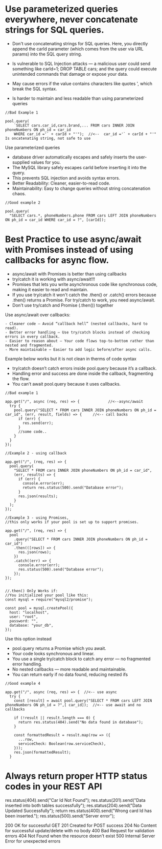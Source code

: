 # Use parameterized queries everywhere, never concatenate strings for SQL queries.

- Don't use concatenating strings for SQL queries. Here, you directly append the carId parameter (which comes from the user via URL params) into the SQL query string.

- Is vulnerable to SQL Injection attacks — a malicious user could send something like carId=1; DROP TABLE cars; and the query could execute unintended commands that damage or expose your data.

- May cause errors if the value contains characters like quotes ', which break the SQL syntax.

- Is harder to maintain and less readable than using parameterized queries

```JS
//Bad Example 1

pool.query(
    `SELECT cars.car_id,cars.brand,... FROM cars INNER JOIN phoneNumbers ON ph_id = car_id
    WHERE car_id ='` + carId + "'");  //<--  car_id ='` + carId + "'" Is oncatenating string, not safe to use
```

Use parameterized queries

- database driver automatically escapes and safely inserts the user-supplied values for you.
- The MySQL library safely escapes carId before inserting it into the query.
- This prevents SQL injection and avoids syntax errors.
- Better Readability: Cleaner, easier-to-read code.
- Maintainability: Easy to change queries without string concatenation chaos.

```JS
//Good example 2

pool.query(
  "SELECT cars.*, phoneNumbers.phone FROM cars LEFT JOIN phoneNumbers ON ph_id = car_id WHERE car_id = ?", [carId]);
```

# Best Practice to use async/await with Promises instead of using callbacks for async flow.

- async/await with Promises is better than using callbacks
- try/catch it is working with async/await!!!
- Promises that lets you write asynchronous code like synchronous code, making it easier to read and maintain.
- If you use try/catch it won't catch the .then() or .catch() errors because .then() returns a Promise. For try/catch to work, you need async/await.
- Don't use try/catch and Promise (.then()) together

Use async/await over callbacks:

    - Cleaner code — Avoid “callback hell” (nested callbacks, hard to read).
    - Better error handling — Use try/catch blocks instead of checking errors in every callback.
    - Easier to reason about — Your code flows top-to-bottom rather than nested and fragmented.
    - More maintainable — Easier to add logic before/after async calls.

Example below works but it is not clean in therms of code syntax

- try/catch doesn’t catch errors inside pool.query because it’s a callback.
- Handling error and success are done inside the callback, fragmenting the flow.
- You can’t await pool.query because it uses callbacks.

```JS
//Bad example 1

app.get("/", async (req, res) => {             //<--async/await
  try {
    pool.query("SELECT * FROM cars INNER JOIN phoneNumbers ON ph_id = car_id", (err, result, fields) => {     //<-- call backs
      if (err) {
        res.send(err);
      }
      //some code..
    }
  }
});
```

```JS
//Example 2 - using callback

app.get("/", (req, res) => {
  pool.query(
    "SELECT * FROM cars INNER JOIN phoneNumbers ON ph_id = car_id",
    (err, results) => {
      if (err) {
        console.error(err);
        return res.status(500).send("Database error");
      }
      res.json(results);
    }
  );
});
```

```JS
//Example 3 - using Promises,
//this only works if your pool is set up to support promises.

app.get("/", (req, res) => {
  pool
    .query("SELECT * FROM cars INNER JOIN phoneNumbers ON ph_id = car_id")
    .then(([rows]) => {
      res.json(rows);
    })
    .catch((err) => {
      console.error(err);
      res.status(500).send("Database error");
    });
});


//.then() Only Works if:
//You initialized your pool like this:
const mysql = require("mysql2/promise");

const pool = mysql.createPool({
  host: "localhost",
  user: "root",
  password: "",
  database: "your_db",
});

```

Use this option instead

- pool.query returns a Promise which you await.
- Your code looks synchronous and linear.
- You use a single try/catch block to catch any error — no fragmented error handling.
- No nested callbacks — more readable and maintainable.
- You can return early if no data found, reducing nested ifs

```JS
//Good example 4

app.get("/", async (req, res) => {  //<-- use async
  try {
    const [result] = await pool.query("SELECT * FROM cars LEFT JOIN phoneNumbers ON ph_id = ?",[ car_id]);  //<-- use await and no callbacks

    if (!result || result.length === 0) {
      return res.status(404).send("No data found in database");
    }

    const formattedResult = result.map(row => ({
      ...row,
      serviceCheck: Boolean(row.serviceCheck),
    }));
    res.json(formattedResult);
  }
```

# Always return proper HTTP status codes in your REST API

res.status(404).send("Car Id Not Found");
res.status(201).send("Data inserted into both tables successfully");
res.status(204).send("Data Updated Successfully");
return res.status(400).send("Wrong card Id has been inserted.");
res.status(500).send("Server error");

200 OK for successful GET
201 Created for POST success
204 No Content for successful update/delete with no body
400 Bad Request for validation errors
404 Not Found when the resource doesn't exist
500 Internal Server Error for unexpected errors
